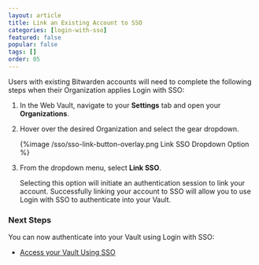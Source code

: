 ```yaml
---
layout: article
title: Link an Existing Account to SSO
categories: [login-with-sso]
featured: false
popular: false
tags: []
order: 05
---
```


Users with existing Bitwarden accounts will need to complete the following steps when their Organization applies Login with SSO:

1. In the Web Vault, navigate to your **Settings** tab and open your **Organizations**.
2. Hover over the desired Organization and select the gear dropdown.

   {%image /sso/sso-link-button-overlay.png Link SSO Dropdown Option %}

3. From the dropdown menu, select **Link SSO**.

   Selecting this option will initiate an authentication session to link your account. Successfully linking your account to SSO will allow you to use Login with SSO to authenticate into your Vault.

### Next Steps
You can now authenticate into your Vault using Login with SSO:

- [Access your Vault Using SSO](https://bitwarden.com/help/article/logging-in-with-sso/)
